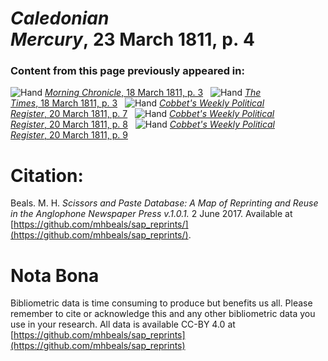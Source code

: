 # *Caledonian Mercury*, 23 March 1811, p. 4  
  
### Content from this page previously appeared in:  
![Hand](http://scissorsandpaste.net/wp-content/uploads/2017/06/smallhandpointer.png) [*Morning Chronicle*, 18 March 1811, p. 3](https://mhbeals.github.io/sap_html/Morning-Chronicle/Morning-Chronicle-18-March-1811-p-3)  
![Hand](http://scissorsandpaste.net/wp-content/uploads/2017/06/smallhandpointer.png) [*The Times*, 18 March 1811, p. 3](https://mhbeals.github.io/sap_html/The-Times/The-Times-18-March-1811-p-3)  
![Hand](http://scissorsandpaste.net/wp-content/uploads/2017/06/smallhandpointer.png) [*Cobbet's Weekly Political Register*, 20 March 1811, p. 7](https://mhbeals.github.io/sap_html/Cobbet's-Weekly-Political-Register/Cobbet's-Weekly-Political-Register-20-March-1811-p-7)  
![Hand](http://scissorsandpaste.net/wp-content/uploads/2017/06/smallhandpointer.png) [*Cobbet's Weekly Political Register*, 20 March 1811, p. 8](https://mhbeals.github.io/sap_html/Cobbet's-Weekly-Political-Register/Cobbet's-Weekly-Political-Register-20-March-1811-p-8)  
![Hand](http://scissorsandpaste.net/wp-content/uploads/2017/06/smallhandpointer.png) [*Cobbet's Weekly Political Register*, 20 March 1811, p. 9](https://mhbeals.github.io/sap_html/Cobbet's-Weekly-Political-Register/Cobbet's-Weekly-Political-Register-20-March-1811-p-9)  


# Citation: 

Beals. M. H. *Scissors and Paste Database: A Map of Reprinting and Reuse in the Anglophone Newspaper Press v.1.0.1.* 2 June 2017. Available at [https://github.com/mhbeals/sap_reprints/](https://github.com/mhbeals/sap_reprints/). 

# Nota Bona

Bibliometric data is time consuming to produce but benefits us all. Please remember to cite or acknowledge this and any other bibliometric data you use in your research. All data is available CC-BY 4.0 at [https://github.com/mhbeals/sap_reprints](https://github.com/mhbeals/sap_reprints)